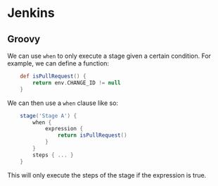 # Jenkins

## Groovy

We can use `when` to only execute a stage given a certain condition. For example, we can define a function:
```groovy
    def isPullRequest() {
        return env.CHANGE_ID != null
    }
```

We can then use a `when` clause like so: 
```groovy
    stage('Stage A') { 
        when { 
            expression {
                return isPullRequest()
            }
        }
        steps { ... }
    }
```

This will only execute the steps of the stage if the expression is true.

